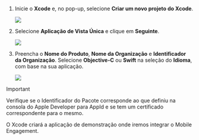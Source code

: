 1. Inicie o **Xcode** e, no pop-up, selecione **Criar um novo projeto do Xcode**.
   
    ![](./media/mobile-engagement-create-new-ios-app/xcode-new-project.png)
2. Selecione **Aplicação de Vista Única** e clique em **Seguinte**.
   
    ![](./media/mobile-engagement-create-new-ios-app/xcode-simple-view.png)
3. Preencha o **Nome do Produto**, **Nome da Organização** e **Identificador da Organização**. Selecione **Objective-C** ou **Swift** na seleção do **Idioma**, com base na sua aplicação.
   
    ![](./media/mobile-engagement-create-new-ios-app/xcode-project-props.png)

> [!IMPORTANT]
> Verifique se o Identificador do Pacote corresponde ao que definiu na consola do Apple Developer para AppId e se tem um certificado correspondente para o mesmo. 
> 
> 

O Xcode criará a aplicação de demonstração onde iremos integrar o Mobile Engagement.

